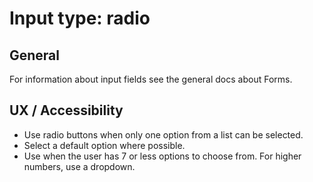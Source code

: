 # Input type: radio

## General

For information about input fields see the general docs about Forms.

## UX / Accessibility

* Use radio buttons when only one option from a list can be selected.
* Select a default option where possible.
* Use when the user has 7 or less options to choose from. For higher numbers,
  use a dropdown.
